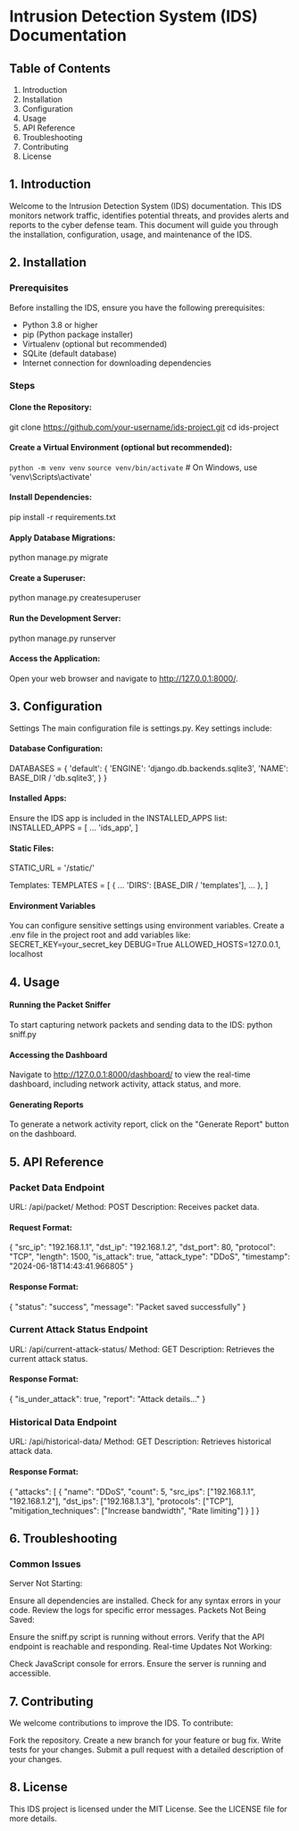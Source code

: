 # Intrusion Detection System (IDS) Documentation

## Table of Contents
1. Introduction
2. Installation
3. Configuration
4. Usage
5. API Reference
6. Troubleshooting
7. Contributing
8. License

## 1. Introduction
Welcome to the Intrusion Detection System (IDS) documentation. This IDS monitors network traffic, identifies potential threats, and provides alerts and reports to the cyber defense team. This document will guide you through the installation, configuration, usage, and maintenance of the IDS.

## 2. Installation
### Prerequisites
Before installing the IDS, ensure you have the following prerequisites:

- Python 3.8 or higher
- pip (Python package installer)
- Virtualenv (optional but recommended)
- SQLite (default database)
- Internet connection for downloading dependencies

### Steps
#### Clone the Repository:
git clone https://github.com/your-username/ids-project.git
cd ids-project

#### Create a Virtual Environment (optional but recommended):
```python -m venv venv```
```source venv/bin/activate```  # On Windows, use 'venv\Scripts\activate'

#### Install Dependencies:
pip install -r requirements.txt

#### Apply Database Migrations:
python manage.py migrate

#### Create a Superuser:
python manage.py createsuperuser

#### Run the Development Server:
python manage.py runserver

#### Access the Application:
Open your web browser and navigate to http://127.0.0.1:8000/.

## 3. Configuration
Settings
The main configuration file is settings.py. Key settings include:

#### Database Configuration:
DATABASES = {
    'default': {
        'ENGINE': 'django.db.backends.sqlite3',
        'NAME': BASE_DIR / 'db.sqlite3',
    }
}

#### Installed Apps:
Ensure the IDS app is included in the INSTALLED_APPS list:
INSTALLED_APPS = [
    ...
    'ids_app',
]

#### Static Files:
STATIC_URL = '/static/'

Templates:
TEMPLATES = [
    {
        ...
        'DIRS': [BASE_DIR / 'templates'],
        ...
    },
]

#### Environment Variables
You can configure sensitive settings using environment variables. Create a .env file in the project root and add variables like:
SECRET_KEY=your_secret_key
DEBUG=True
ALLOWED_HOSTS=127.0.0.1, localhost

## 4. Usage
#### Running the Packet Sniffer
To start capturing network packets and sending data to the IDS:
python sniff.py

#### Accessing the Dashboard
Navigate to http://127.0.0.1:8000/dashboard/ to view the real-time dashboard, including network activity, attack status, and more.

#### Generating Reports
To generate a network activity report, click on the "Generate Report" button on the dashboard.

## 5. API Reference
### Packet Data Endpoint
URL: /api/packet/
Method: POST
Description: Receives packet data.

#### Request Format:
{
    "src_ip": "192.168.1.1",
    "dst_ip": "192.168.1.2",
    "dst_port": 80,
    "protocol": "TCP",
    "length": 1500,
    "is_attack": true,
    "attack_type": "DDoS",
    "timestamp": "2024-06-18T14:43:41.966805"
}

#### Response Format:
{
    "status": "success",
    "message": "Packet saved successfully"
}

### Current Attack Status Endpoint
URL: /api/current-attack-status/
Method: GET
Description: Retrieves the current attack status.

#### Response Format:
{
    "is_under_attack": true,
    "report": "Attack details..."
}
### Historical Data Endpoint
URL: /api/historical-data/
Method: GET
Description: Retrieves historical attack data.

#### Response Format:
{
    "attacks": [
        {
            "name": "DDoS",
            "count": 5,
            "src_ips": ["192.168.1.1", "192.168.1.2"],
            "dst_ips": ["192.168.1.3"],
            "protocols": ["TCP"],
            "mitigation_techniques": ["Increase bandwidth", "Rate limiting"]
        }
    ]
}

## 6. Troubleshooting
### Common Issues
Server Not Starting:

Ensure all dependencies are installed.
Check for any syntax errors in your code.
Review the logs for specific error messages.
Packets Not Being Saved:

Ensure the sniff.py script is running without errors.
Verify that the API endpoint is reachable and responding.
Real-time Updates Not Working:

Check JavaScript console for errors.
Ensure the server is running and accessible.

## 7. Contributing
We welcome contributions to improve the IDS. To contribute:

Fork the repository.
Create a new branch for your feature or bug fix.
Write tests for your changes.
Submit a pull request with a detailed description of your changes.

## 8. License
This IDS project is licensed under the MIT License. See the LICENSE file for more details.